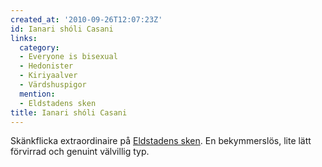 ```yaml
---
created_at: '2010-09-26T12:07:23Z'
id: Ianari shóli Casani
links:
  category:
  - Everyone is bisexual
  - Hedonister
  - Kiriyaalver
  - Värdshuspigor
  mention:
  - Eldstadens sken
title: Ianari shóli Casani
---
```


Skänkflicka extraordinaire på [Eldstadens sken]. En bekymmerslös, lite lätt förvirrad och genuint
välvillig typ.

  [Eldstadens sken]: Eldstadens_sken